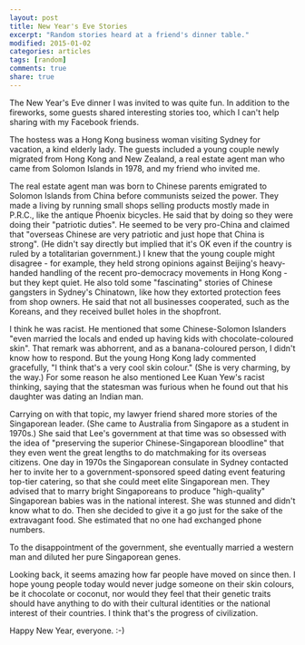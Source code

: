 ```yaml
---
layout: post
title: New Year's Eve Stories
excerpt: "Random stories heard at a friend's dinner table."
modified: 2015-01-02
categories: articles
tags: [random]
comments: true
share: true
---
```

The New Year's Eve dinner I was invited to was quite fun. In addition to the fireworks, some guests shared interesting stories too, which I can't help sharing with my Facebook friends.

The hostess was a Hong Kong business woman visiting Sydney for vacation, a kind elderly lady. The guests included a young couple newly migrated from Hong Kong and New Zealand, a real estate agent man who came from Solomon Islands in 1978, and my friend who invited me.

The real estate agent man was born to Chinese parents emigrated to Solomon Islands from China before communists seized the power. They made a living by running small shops selling products mostly made in P.R.C., like the antique Phoenix bicycles. He said that by doing so they were doing their "patriotic duties". He seemed to be very pro-China and claimed that "overseas Chinese are very patriotic and just hope that China is strong". (He didn't say directly but implied that it's OK even if the country is ruled by a totalitarian government.) I knew that the young couple might disagree - for example, they held strong opinions against Beijing's heavy-handed handling of the recent pro-democracy movements in Hong Kong - but they kept quiet.
He also told some "fascinating" stories of Chinese gangsters in Sydney's Chinatown, like how they extorted protection fees from shop owners. He said that not all businesses cooperated, such as the Koreans, and they received bullet holes in the shopfront.

I think he was racist. He mentioned that some Chinese-Solomon Islanders "even married the locals and ended up having kids with chocolate-coloured skin". That remark was abhorrent, and as a banana-coloured person, I didn't know how to respond. But the young Hong Kong lady commented gracefully, "I think that's a very cool skin colour." (She is very charming, by the way.) For some reason he also mentioned Lee Kuan Yew's racist thinking, saying that the statesman was furious when he found out that his daughter was dating an Indian man.

Carrying on with that topic, my lawyer friend shared more stories of the Singaporean leader. (She came to Australia from Singapore as a student in 1970s.) She said that Lee's government at that time was so obsessed with the idea of "preserving the superior Chinese-Singaporean bloodline" that they even went the great lengths to do matchmaking for its overseas citizens. One day in 1970s the Singaporean consulate in Sydney contacted her to invite her to a government-sponsored speed dating event featuring top-tier catering, so that she could meet elite Singaporean men. They advised that to marry bright Singaporeans to produce "high-quality" Singaporean babies was in the national interest. She was stunned and didn't know what to do. Then she decided to give it a go just for the sake of the extravagant food. She estimated that no one had exchanged phone numbers.

To the disappointment of the government, she eventually married a western man and diluted her pure Singaporean genes.

Looking back, it seems amazing how far people have moved on since then. I hope young people today would never judge someone on their skin colours, be it chocolate or coconut, nor would they feel that their genetic traits should have anything to do with their cultural identities or the national interest of their countries. I think that's the progress of civilization.

Happy New Year, everyone. :-)
